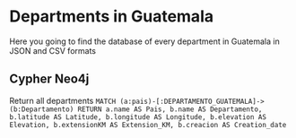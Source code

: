 # Departments in Guatemala
Here you going to find the database of every department in Guatemala in JSON and CSV formats

## Cypher Neo4j
Return all departments
`` MATCH (a:pais)-[:DEPARTAMENTO_GUATEMALA]->(b:Departamento) RETURN a.name AS Pais, b.name AS Departamento, b.latitude AS Latitude, b.longitude AS Longitude, b.elevation AS Elevation, b.extensionKM AS Extension_KM, b.creacion AS Creation_date ``
